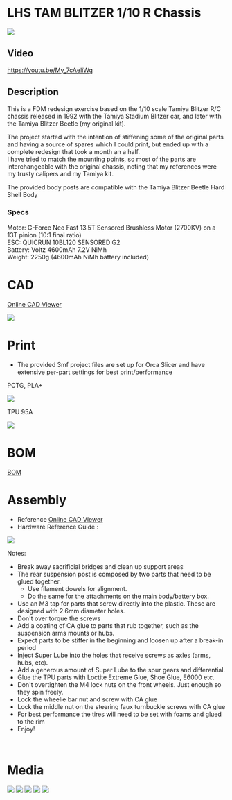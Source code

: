 # LHS TAM BLITZER 1/10 R Chassis
![](Images/RC4.jpg)


## Video

https://youtu.be/My_7cAeliWg


## Description

This is a FDM redesign exercise based on the 1/10 scale Tamiya Blitzer R/C chassis released in 1992 with the Tamiya Stadium Blitzer car, and later with the Tamiya Blitzer Beetle (my original kit).  

The project started with the intention of stiffening some of the original parts and having a source of spares which I could print, but ended up with a complete redesign that took a month an a half.  
I have tried to match the mounting points, so most of the parts are interchangeable with the original chassis, noting that my references were my trusty calipers and my Tamiya kit.  

The provided body posts are compatible with the Tamiya Blitzer Beetle Hard Shell Body  

### Specs

Motor: G-Force Neo Fast 13.5T Sensored Brushless Motor (2700KV) on a 13T pinion (10:1 final ratio)  
ESC: QUICRUN 10BL120 SENSORED G2  
Battery: Voltz 4600mAh 7.2V NiMh  
Weight: 2250g (4600mAh NiMh battery included)

# CAD
[Online CAD Viewer](http://tiny.cc/lhs-rc1)

![](Images/CAD.png)

# Print

- The provided 3mf project files are set up for Orca Slicer and have extensive per-part settings for best print/performance

PCTG, PLA+

![](Images/OS.png)

TPU 95A

![](Images/OS_TPU.png)


# BOM

[BOM](https://docs.google.com/spreadsheets/d/1pdifgY0qCpqBBOGrd_-9JSDsqHa0moP6McLiiB6KZIc/edit?usp=sharing)

# Assembly

- Reference [Online CAD Viewer](http://tiny.cc/lhs-rc1)
- Hardware Reference Guide :

![](Images/Hardware_Guide.png)


Notes:

- Break away sacrificial bridges and clean up support areas
- The rear suspension post is composed by two parts that need to be glued together. 
  - Use filament dowels for alignment.
  - Do the same for the attachments on the main body/battery box. 
- Use an M3 tap for parts that screw directly into the plastic. These are designed with 2.6mm diameter holes.
- Don't over torque the screws
- Add a coating of CA glue to parts that rub together, such as the suspension arms mounts or hubs. 
- Expect parts to be stiffer in the beginning and loosen up after a break-in period 
- Inject Super Lube into the holes that receive screws as axles (arms, hubs, etc). 
- Add a generous amount of Super Lube to the spur gears and differential.  
- Glue the TPU parts with Loctite Extreme Glue, Shoe Glue, E6000 etc.
- Don't overtighten the M4 lock nuts on the front wheels. Just enough so they spin freely.
- Lock the wheelie bar nut and screw with CA glue
- Lock the middle nut on the steering faux turnbuckle screws with CA glue
- For best performance the tires will need to be set with foams and glued to the rim 
- Enjoy!

<br>


# Media

![](Images/RC5.jpg)
![](Images/RC4.jpg)
![](Images/RC1.png)
![](Images/RC2.png)
![](Images/RC3.png)


